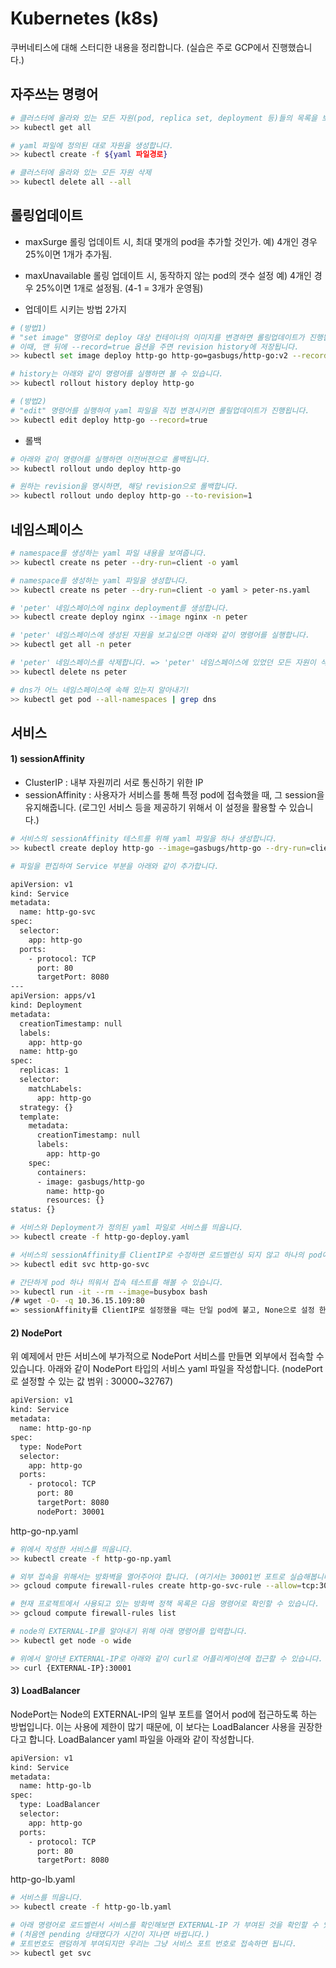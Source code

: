 # Kubernetes (k8s)

쿠버네티스에 대해 스터디한 내용을 정리합니다.
(실습은 주로 GCP에서 진행했습니다.)

## 자주쓰는 명령어

```bash
# 클러스터에 올라와 있는 모든 자원(pod, replica set, deployment 등)들의 목록을 보여줍니다.
>> kubectl get all
```

```bash
# yaml 파일에 정의된 대로 자원을 생성합니다.
>> kubectl create -f ${yaml 파일경로}
```

```bash
# 클러스터에 올라와 있는 모든 자원 삭제
>> kubectl delete all --all
```


## 롤링업데이트

* maxSurge
롤링 업데이트 시, 최대 몇개의 pod을 추가할 것인가.
예) 4개인 경우 25%이면 1개가 추가됨.

* maxUnavailable
롤링 업데이트 시, 동작하지 않는 pod의 갯수 설정
예) 4개인 경우 25%이면 1개로 설정됨. (4-1 = 3개가 운영됨)

* 업데이트 시키는 방법 2가지

```bash
# (방법1)
# "set image" 명령어로 deploy 대상 컨테이너의 이미지를 변경하면 롤링업데이트가 진행됩니다.
# 이때, 맨 뒤에 --record=true 옵션을 주면 revision history에 저장됩니다.
>> kubectl set image deploy http-go http-go=gasbugs/http-go:v2 --record=true

# history는 아래와 같이 명령어를 실행하면 볼 수 있습니다.
>> kubectl rollout history deploy http-go
```

```bash
# (방법2)
# "edit" 명령어를 실행하여 yaml 파일을 직접 변경시키면 롤릴업데이트가 진행욉니다.
>> kubectl edit deploy http-go --record=true
```

* 롤백
```bash
# 아래와 같이 명령어를 실행하면 이전버젼으로 롤백됩니다.
>> kubectl rollout undo deploy http-go

# 원하는 revision을 명시하면, 해당 revision으로 롤백합니다.
>> kubectl rollout undo deploy http-go --to-revision=1
```

## 네임스페이스

```bash
# namespace를 생성하는 yaml 파일 내용을 보여줍니다.
>> kubectl create ns peter --dry-run=client -o yaml

# namespace를 생성하는 yaml 파일을 생성합니다.
>> kubectl create ns peter --dry-run=client -o yaml > peter-ns.yaml

# 'peter' 네임스페이스에 nginx deployment를 생성합니다.
>> kubectl create deploy nginx --image nginx -n peter

# 'peter' 네임스페이스에 생성된 자원을 보고싶으면 아래와 같이 명령어를 실행합니다.
>> kubectl get all -n peter

# 'peter' 네임스페이스를 삭제합니다. => 'peter' 네임스페이스에 있었던 모든 자원이 삭제됩니다.
>> kubectl delete ns peter

# dns가 어느 네임스페이스에 속해 있는지 알아내기!
>> kubectl get pod --all-namespaces | grep dns
```

## 서비스

#### 1) sessionAffinity
* ClusterIP : 내부 자원끼리 서로 통신하기 위한 IP
* sessionAffinity : 사용자가 서비스를 통해 특정 pod에 접속했을 때, 그 session을 유지해줍니다. (로그인 서비스 등을 제공하기 위해서 이 설정을 활용할 수 있습니다.)
```bash
# 서비스의 sessionAffinity 테스트를 위해 yaml 파일을 하나 생성합니다.
>> kubectl create deploy http-go --image=gasbugs/http-go --dry-run=client -o yaml > http-go-deploy.yaml
```

```bash
# 파일을 편집하여 Service 부분을 아래와 같이 추가합니다.

apiVersion: v1
kind: Service
metadata:
  name: http-go-svc
spec:
  selector:
    app: http-go
  ports:
    - protocol: TCP
      port: 80
      targetPort: 8080
---
apiVersion: apps/v1
kind: Deployment
metadata:
  creationTimestamp: null
  labels:
    app: http-go
  name: http-go
spec:
  replicas: 1
  selector:
    matchLabels:
      app: http-go
  strategy: {}
  template:
    metadata:
      creationTimestamp: null
      labels:
        app: http-go
    spec:
      containers:
      - image: gasbugs/http-go
        name: http-go
        resources: {}
status: {}
```

```bash
# 서비스와 Deployment가 정의된 yaml 파일로 서비스를 띄웁니다.
>> kubectl create -f http-go-deploy.yaml

# 서비스의 sessionAffinity를 ClientIP로 수정하면 로드벨런싱 되지 않고 하나의 pod에 계속 접속됩니다.
>> kubectl edit svc http-go-svc

# 간단하게 pod 하나 띄워서 접속 테스트를 해볼 수 있습니다.
>> kubectl run -it --rm --image=busybox bash
/# wget -O- -q 10.36.15.109:80
=> sessionAffinity를 ClientIP로 설정했을 때는 단일 pod에 붙고, None으로 설정 한 경우에는 여러 pod으로 로드벨런싱 됨을 확인할 수 있습니다.
```

#### 2) NodePort

위 예제에서 만든 서비스에 부가적으로 NodePort 서비스를 만들면 외부에서 접속할 수 있습니다.
아래와 같이 NodePort 타입의 서비스 yaml 파일을 작성합니다. (nodePort로 설정할 수 있는 값 범위 : 30000~32767)

```bash
apiVersion: v1
kind: Service
metadata:
  name: http-go-np
spec:
  type: NodePort
  selector:
    app: http-go
  ports:
    - protocol: TCP
      port: 80
      targetPort: 8080
      nodePort: 30001
```
http-go-np.yaml

```bash
# 위에서 작성한 서비스를 띄웁니다.
>> kubectl create -f http-go-np.yaml

# 외부 접속을 위해서는 방화벽을 열어주어야 합니다. (여기서는 30001번 포트로 실습해봅니다.)
>> gcloud compute firewall-rules create http-go-svc-rule --allow=tcp:30001

# 현재 프로젝트에서 사용되고 있는 방화벽 정책 목록은 다음 명령어로 확인할 수 있습니다.
>> gcloud compute firewall-rules list

# node의 EXTERNAL-IP를 알아내기 위해 아래 명령어를 입력합니다.
>> kubectl get node -o wide

# 위에서 알아낸 EXTERNAL-IP로 아래와 같이 curl로 어플리케이션에 접근할 수 있습니다.
>> curl {EXTERNAL-IP}:30001
```

#### 3) LoadBalancer

NodePort는 Node의 EXTERNAL-IP의 일부 포트를 열어서 pod에 접근하도록 하는 방법입니다.
이는 사용에 제한이 많기 때문에, 이 보다는 LoadBalancer 사용을 권장한다고 합니다.
LoadBalancer yaml 파일을 아래와 같이 작성합니다.

```bash
apiVersion: v1
kind: Service
metadata:
  name: http-go-lb
spec:
  type: LoadBalancer
  selector:
    app: http-go
  ports:
    - protocol: TCP
      port: 80
      targetPort: 8080
```
http-go-lb.yaml

```bash
# 서비스를 띄웁니다.
>> kubectl create -f http-go-lb.yaml

# 아래 명령어로 로드벨런서 서비스를 확인해보면 EXTERNAL-IP 가 부여된 것을 확인할 수 있습니다.
# (처음엔 pending 상태였다가 시간이 지나면 바뀝니다.)
# 포트번호도 랜덤하게 부여되지만 우리는 그냥 서비스 포트 번호로 접속하면 됩니다.
>> kubectl get svc
```
